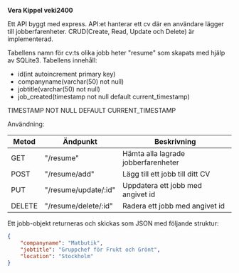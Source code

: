 **Vera Kippel veki2400**

Ett API byggt med express. 
API:et hanterar ett cv där en användare lägger till jobberfarenheter.
CRUD(Create, Read, Update och Delete) är implementerad.

Tabellens namn för cv:ts olika jobb heter "resume" som skapats med hjälp av SQLite3.
Tabellens innehåll:
- id(int autoincrement primary key)
- companyname(varchar(50) not null)
- jobtitle(varchar(50) not null)
- job_created(timestamp not null default current_timestamp)

TIMESTAMP NOT NULL DEFAULT CURRENT_TIMESTAMP

Användning:

|Metod | Ändpunkt | Beskrivning |
-------|----------|-------------|
|GET | "/resume" | Hämta alla lagrade jobberfarenheter|
|POST| "/resume/add" | Lägg till ett jobb till ditt CV |
|PUT | "/resume/update/:id" | Uppdatera ett jobb med angivet id|
|DELETE | "/resume/delete/:id" | Radera ett jobb med angivet id|

Ett jobb-objekt returneras och skickas som JSON med följande struktur:
```json
{
    "companyname": "Matbutik",
    "jobtitle": "Gruppchef för Frukt och Grönt",
    "location": "Stockholm"
}